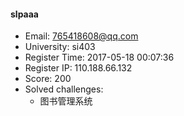 #### slpaaa  

* Email: 765418608@qq.com  
* University: si403  
* Register Time: 2017-05-18 00:07:36  
* Register IP: 110.188.66.132  
* Score: 200  
* Solved challenges: 
  * 图书管理系统  
